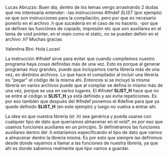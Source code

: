 Lucas Abruzzo: Buen día, dentro de los temas vengo arrastrando 2 dudas que me interesaría entender:
-las instrucciones #ifndef _SLIST_ (por ejemplo) se que son instrucciones para la compilación, pero por que es necesario ponerlo en el archivo .h que sucedería en el caso de no hacerlo.
-por que se definen las funciónes de copiado, impresión etc que son auxiliares en el tema de void pointer, en el main como el static, no se pueden definir en el archivo .h? Muchas gracias

Valentina Bini: Hola Lucas!

La instrucción #ifndef sirve para evitar que cuando compilemos nuestro programa haya cosas definidas más de una vez. Esto es porque al generar programas muy grandes, puede que incluyamos cierta librería más de una vez, en distintos archivos. Lo que hace el compilador al incluir una librería es "pegar" el código de la misma ahí. Entonces si se incluyó la misma librería en varios archivos puede que al compilar se defina lo mismo más de una vez, porque se usa en varios lugares. El #ifndef __SLIST_H__ hace que no se entre al código si __SLIST_H__ ya está definido y así evita repeticiones. Es por eso también que después del #ifndef ponemos el #define para que ya quede definido __SLIST_H__ (en este ejemplo) y luego no vuelva a entrar ahí.

La idea es que nuestra librería (el .h) sea genérica y pueda usarse con cualquier tipo de dato que querramos almacenar en el void*, es por eso que usamos funciones auxiliares en un principio. Si definiéramos las funciones auxiliares dentro del .h estaríamos especificando el tipo de dato que vamos a almacenar dentro la librería misma. Es por esto que siempre las definimos desde donde vayamos a llamar a las funciones de nuestra librería, ya que ahí es donde sabemos realmente que tipo vamos a guardar.